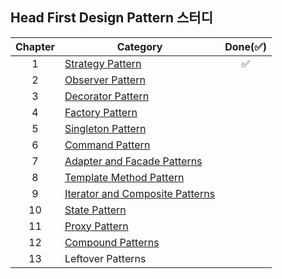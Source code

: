 ## Head First Design Pattern 스터디


| Chapter 	| Category                                                              	| Done(:white_check_mark:) 	|
|:-------:	|------------------------------------------------------------------------	|:------------------------:	|
|    1    	| [Strategy Pattern](01-Strategy-Pattern)                                 |    :white_check_mark:    	|
|    2    	| [Observer Pattern](02-Observer-Pattern)                                 |                          	|
|    3    	| [Decorator Pattern](03-Decorator-Pattern)                               |                          	|
|    4    	| [Factory Pattern](04-Factory-Pattern)                                   |                          	|
|    5    	| [Singleton Pattern](05-Singleton-Pattern)                               |                          	|
|    6    	| [Command Pattern](06-Command-Pattern)                                   |                          	|
|    7    	| [Adapter and Facade Patterns](07-Adapter-and-Facade-Patterns)           |                          	|
|    8    	| [Template Method Pattern](08-Template-Method-Pattern)                   |                          	|
|    9    	| [Iterator and Composite Patterns](09-Iterator-and-Composite-Patterns)   |                          	|
|    10   	| [State Pattern](10-State-Pattern)                                       |                          	|
|    11   	| [Proxy Pattern](11-Proxy-Pattern)                                       |                          	|
|    12   	| [Compound Patterns](12-Compound-Patterns)                               |                          	|
|    13   	| Leftover Patterns                                                       |                          	|